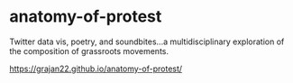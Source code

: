 # anatomy-of-protest
Twitter data vis, poetry, and soundbites...a multidisciplinary exploration of the composition of grassroots movements.

https://grajan22.github.io/anatomy-of-protest/
